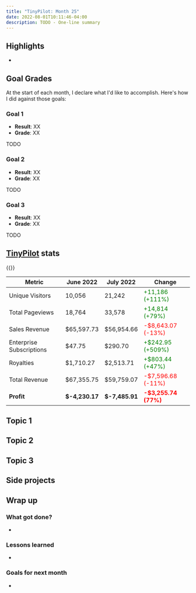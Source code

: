 ```yaml
---
title: "TinyPilot: Month 25"
date: 2022-08-01T10:11:46-04:00
description: TODO - One-line summary
---
```


## Highlights

-

## Goal Grades

At the start of each month, I declare what I'd like to accomplish. Here's how I did against those goals:

### Goal 1

- **Result**: XX
- **Grade**: XX

TODO

### Goal 2

- **Result**: XX
- **Grade**: XX

TODO

### Goal 3

- **Result**: XX
- **Grade**: XX

TODO

## [TinyPilot](https://tinypilotkvm.com/?ref=mtlynch.io) stats

{{<revenue-graph project="tinypilot">}}

| Metric                   | June 2022      | July 2022      | Change                                        |
| ------------------------ | -------------- | -------------- | --------------------------------------------- |
| Unique Visitors          | 10,056         | 21,242         | <font color="green">+11,186 (+111%)</font>    |
| Total Pageviews          | 18,764         | 33,578         | <font color="green">+14,814 (+79%)</font>     |
| Sales Revenue            | $65,597.73     | $56,954.66     | <font color="red">-$8,643.07 (-13%)</font>    |
| Enterprise Subscriptions | $47.75         | $290.70        | <font color="green">+$242.95 (+509%)</font>   |
| Royalties                | $1,710.27      | $2,513.71      | <font color="green">+$803.44 (+47%)</font>    |
| Total Revenue            | $67,355.75     | $59,759.07     | <font color="red">-$7,596.68 (-11%)</font>    |
| **Profit**               | **$-4,230.17** | **$-7,485.91** | **<font color="red">-$3,255.74 (77%)</font>** |

## Topic 1

## Topic 2

## Topic 3

## Side projects

## Wrap up

### What got done?

-

### Lessons learned

-

### Goals for next month

-
